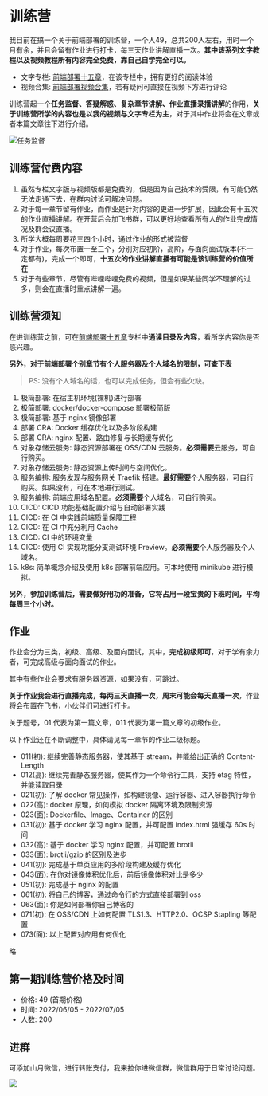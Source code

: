 # 训练营

我目前在搞一个关于前端部署的训练营，一个人49，总共200人左右，用时一个月有余，并且会留有作业进行打卡，每三天作业讲解直播一次。
​
**​其中该系列文字教程以及视频教程所有内容完全免费，靠自己自学完全可以。** 

+ 文字专栏: [前端部署十五章](https://q.shanyue.tech/deploy/)，在该专栏中，拥有更好的阅读体验
+ 视频合集: [前端部署视频合集](https://www.bilibili.com/video/BV1AY4y1671e/)，若有疑问可直接在视频下方进行评论

训练营起一个**任务监督、答疑解惑、复杂章节讲解、作业直播录播讲解**的作用，**关于训练营所学的内容也是以我的视频与文字专栏为主**，对于其中作业将会在文章或者本篇文章往下进行介绍。

![任务监督](https://static.shanyue.tech/images/22-05-31/clipboard-5729.c9fd40.webp)

## 训练营付费内容

1. 虽然专栏文字版与视频版都是免费的，但是因为自己技术的受限，有可能仍然无法走通下去，在群内讨论可解决问题。
2. 对于每一章节留有作业，而作业是针对内容的更进一步扩展，因此会有十五次的作业直播讲解。在开营后会加飞书群，可以更好地查看所有人的作业完成情况及群会议直播。
3. 所学大概每周要花三四个小时，通过作业的形式被监督
4. 对于作业，每次布置一至三个，分别对应初阶，高阶，与面向面试版本(不一定都有)，完成一个即可，**十五次的作业讲解直播有可能是该训练营的价值所在**
5. 对于有些章节，尽管有哔哩哔哩免费的视频，但是如果某些同学不理解的过多，则会在直播时重点讲解一遍。

## 训练营须知

在进训练营之前，可在[前端部署十五章](https://q.shanyue.tech/deploy/)专栏中**通读目录及内容**，看所学内容你是否感兴趣。

**另外，对于前端部署个别章节有个人服务器及个人域名的限制，可查下表**

> PS: 没有个人域名的话，也可以完成任务，但会有些欠缺。

1. 极简部署: 在宿主机环境(裸机)进行部署
1. 极简部署: docker/docker-compose 部署极简版
1. 极简部署: 基于 nginx 镜像部署
1. 部署 CRA: Docker 缓存优化以及多阶段构建
1. 部署 CRA: nginx 配置、路由修复与长期缓存优化
1. 对象存储云服务: 静态资源部署在 OSS/CDN 云服务。**必须需要**云服务，可自行购买。
1. 对象存储云服务: 静态资源上传时间与空间优化。
1. 服务编排: 服务发现与服务网关 Traefik 搭建。**最好需要**个人服务器，可自行购买。如果没有，可在本地进行测试。
1. 服务编排: 前端应用域名配置。**必须需要**个人域名，可自行购买。
1. CICD: CICD 功能基础配置介绍与自动部署实践
1. CICD: 在 CI 中实践前端质量保障工程
1. CICD: 在 CI 中充分利用 Cache
1. CICD: CI 中的环境变量
1. CICD: 使用 CI 实现功能分支测试环境 Preview。**必须需要**个人服务器及个人域名。
1. k8s: 简单概念介绍及使用 k8s 部署前端应用。可本地使用 minikube 进行模拟。

**另外，参加训练营后，需要做好用功的准备，它将占用一段宝贵的下班时间，平均每周三个小时。**

## 作业

作业会分为三类，初级、高级、及面向面试，其中，**完成初级即可**，对于学有余力者，可完成高级与面向面试的作业。

其中有些作业会要求有服务器资源，如果没有，可跳过。

**关于作业我会进行直播完成，每两三天直播一次，周末可能会每天直播一次**，作业将会布置在飞书，小伙伴们可进行打卡。

关于题号，01 代表为第一篇文章，011 代表为第一篇文章的初级作业。

以下作业还在不断调整中，具体请见每一章节的作业二级标题。

+ 011(初): 继续完善静态服务器，使其基于 stream，并能给出正确的 Content-Length
+ 012(高): 继续完善静态服务器，使其作为一个命令行工具，支持 etag 特性，并能读取目录
+ 021(初): 了解 docker 常见操作，如构建镜像、运行容器、进入容器执行命令
+ 022(高): docker 原理，如何模拟 docker 隔离环境及限制资源
+ 023(面): Dockerfile、Image、Container 的区别 
+ 031(初): 基于 docker 学习 nginx 配置，并可配置 index.html 强缓存 60s 时间
+ 032(高): 基于 docker 学习 nginx 配置，并可配置 brotli
+ 033(面): brotli/gzip 的区别及进步
+ 041(初): 完成基于单页应用的多阶段构建及缓存优化
+ 043(面): 在你对镜像体积优化后，前后镜像体积对比是多少
+ 051(初): 完成基于 nginx 的配置
+ 061(初): 将自己的博客，通过命令行的方式直接部署到 oss
+ 063(面): 你是如何部署你自己博客的
+ 071(初): 在 OSS/CDN 上如何配置 TLS1.3、HTTP2.0、OCSP Stapling 等配置
+ 073(面): 以上配置对应用有何优化

略

## 第一期训练营价格及时间

+ 价格: 49 (首期价格)
+ 时间: 2022/06/05 - 2022/07/05
+ 人数: 200

## 进群

可添加山月微信，进行转账支付，我来拉你进微信群，微信群用于日常讨论问题。

![](https://static.shanyue.tech/images/22-05-18/clipboard-8626.a61f42.webp)